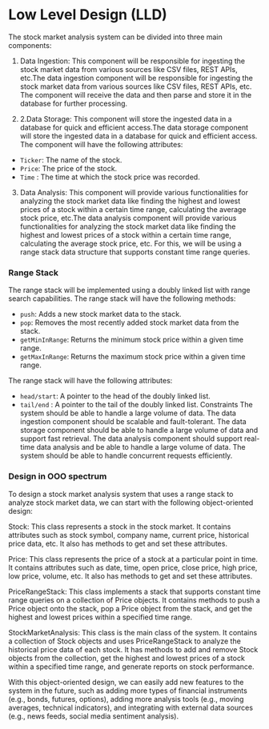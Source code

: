 # Low Level Design (LLD)
The stock market analysis system can be divided into three main components:

1. Data Ingestion: This component will be responsible for ingesting the stock market data from various sources like CSV files, REST APIs, etc.The data ingestion component will be responsible for ingesting the stock market data from various sources like CSV files, REST APIs, etc. The component will receive the data and then parse and store it in the database for further processing.

2. 2.Data Storage: This component will store the ingested data in a database for quick and efficient access.The data storage component will store the ingested data in a database for quick and efficient access. The component will have the following attributes:
- `Ticker`: The name of the stock.
- `Price`: The price of the stock.
- `Time` : The time at which the stock price was recorded.

3. Data Analysis: This component will provide various functionalities for analyzing the stock market data like finding the highest and lowest prices of a stock within a certain time range, calculating the average stock price, etc.The data analysis component will provide various functionalities for analyzing the stock market data like finding the highest and lowest prices of a stock within a certain time range, calculating the average stock price, etc. For this, we will be using a range stack data structure that supports constant time range queries.


### Range Stack 
The range stack will be implemented using a doubly linked list with range search capabilities.
The range stack will have the following methods:

- `push`: Adds a new stock market data to the stack.
- `pop`: Removes the most recently added stock market data from the stack.
- `getMinInRange`: Returns the minimum stock price within a given time range.
- `getMaxInRange`: Returns the maximum stock price within a given time range.



The range stack will have the following attributes:

- `head/start`: A pointer to the head of the doubly linked list.
- `tail/end` : A pointer to the tail of the doubly linked list.
Constraints
The system should be able to handle a large volume of data.
The data ingestion component should be scalable and fault-tolerant.
The data storage component should be able to handle a large volume of data and support fast retrieval.
The data analysis component should support real-time data analysis and be able to handle a large volume of data.
The system should be able to handle concurrent requests efficiently.


  
### Design in OOO spectrum
To design a stock market analysis system that uses a range stack to analyze stock market data, we can start with the following object-oriented design:

Stock: This class represents a stock in the stock market. It contains attributes such as stock symbol, company name, current price, historical price data, etc. It also has methods to get and set these attributes.

Price: This class represents the price of a stock at a particular point in time. It contains attributes such as date, time, open price, close price, high price, low price, volume, etc. It also has methods to get and set these attributes.

PriceRangeStack: This class implements a stack that supports constant time range queries on a collection of Price objects. It contains methods to push a Price object onto the stack, pop a Price object from the stack, and get the highest and lowest prices within a specified time range.

StockMarketAnalysis: This class is the main class of the system. It contains a collection of Stock objects and uses PriceRangeStack to analyze the historical price data of each stock. It has methods to add and remove Stock objects from the collection, get the highest and lowest prices of a stock within a specified time range, and generate reports on stock performance.

With this object-oriented design, we can easily add new features to the system in the future, such as adding more types of financial instruments (e.g., bonds, futures, options), adding more analysis tools (e.g., moving averages, technical indicators), and integrating with external data sources (e.g., news feeds, social media sentiment analysis).
